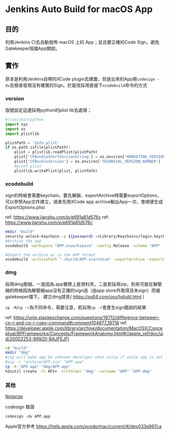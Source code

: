 # Jenkins Auto Build for macOS App

## 目的
利用Jenkins CI去自動發佈 macOS 上的 App；並且要正確的Code Sign，避免Gatekeeper阻擋App開啟。

## 實作
原本是利用Jenkins自帶的XCode plugin去建置，但是出來的App用`codesign -dv`去檢查發現沒有確實的Sign。於是改採用直接下`xcodebuild`命令的方式

### version
版號設定這邊採用python的plist lib去處理；

```python
#!/usr/bin/python
import sys
import os
import plistlib

plistPath = 'Info.plist'
if os.path.isfile(plistPath):
	plist = plistlib.readPlist(plistPath)
	plist['CFBundleShortVersionString'] = os.environ['MARKETING_VERSION_NUMBER']
	plist['CFBundleVersion'] = os.environ['TECHNICAL_VERSION_NUMBER']
	#print plist
	plistlib.writePlist(plist, plistPath)
```

### xcodebuild
sign的時候會需要keychain，要先解鎖、exportArchive時需要exportOptions，可以參照App文件建立，或者先用XCode app archive輸出App一次，會順便生成ExportOptions.plist

ref: https://www.jianshu.com/p/e691a81d576c
ref: https://www.jianshu.com/p/e691a81d576c

```bash
mkdir "build"
security unlock-keychain -p ${password} ~/Library/Keychains/login.keychain
#Archive the app
xcodebuild -workspace "APP.xcworkspace" -config Release -scheme "APP"  -allowProvisioningUpdates -allowProvisioningDeviceRegistration -archivePath "./build/APP.xcarchive" archive

#Export the archive as in the APP format
xcodebuild -archivePath "./build/APP.xcarchive" -exportArchive -exportPath "build" -exportOptionsPlist "ExportOptions.plist"
```

### dmg
採用dmg壓縮，一是因為.app實際上是資料夾，二是若採用zip，則有可能在解壓縮的時候因為解壓縮app沒有正確的sign過（由app store外取得且未sign）而被gatekeeper擋下。
建立dmg請見( https://ss64.com/osx/hdiutil.html )

`cp -R`/`cp -r`為不同命令，需要注意，若採用`cp -r`會產生sign錯誤的結果

ref: https://unix.stackexchange.com/questions/18712/difference-between-cp-r-and-cp-r-copy-command#comment104877_18718
ref: https://developer.apple.com/library/archive/documentation/MacOSX/Conceptual/BPFrameworks/Concepts/FrameworkAnatomy.html#//apple_ref/doc/uid/20002253-99920-BAJFEJFI
```bash
cd "build"
mkdir "dmg"
#zip will make app be unknown developer when unzip if unzip app is not signed
#zip -r "archive/APP.zip" "APP.app"
cp -R "APP.app" "dmg/APP.app"
hdiutil create -fs HFS+ -srcfolder "dmg" -volname "APP" "APP.dmg"
```

### 其他

[Notarize](2023MacOSAppDistributionInDMG.md)

codesign 驗證
```
codesign -dv APP.app
```

Apple官方參考
https://help.apple.com/xcode/mac/current/#/dev033e997ca
